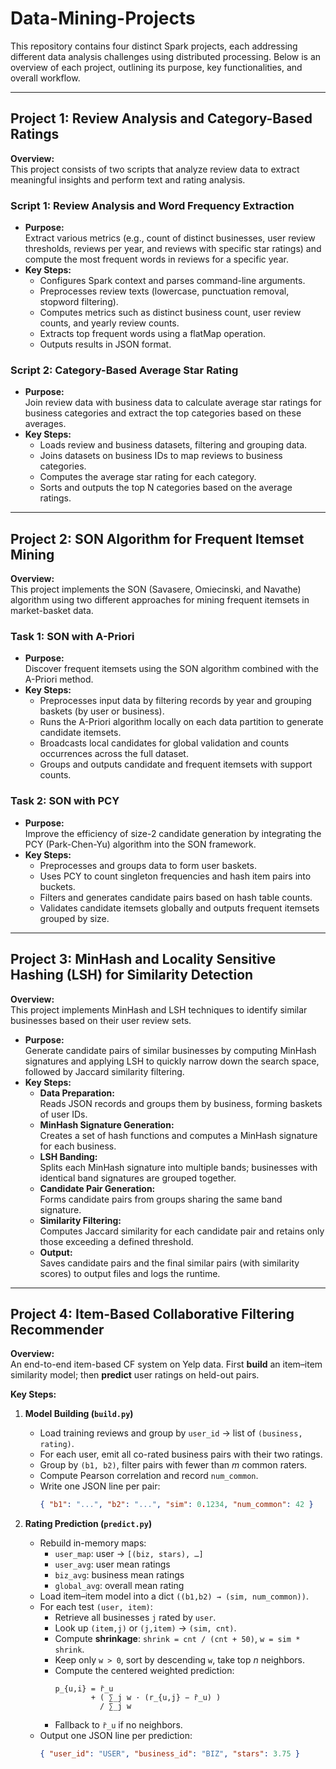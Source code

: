 # Data-Mining-Projects

This repository contains four distinct Spark projects, each addressing different data analysis challenges using distributed processing. Below is an overview of each project, outlining its purpose, key functionalities, and overall workflow.

---

## Project 1: Review Analysis and Category-Based Ratings

**Overview:**  
This project consists of two scripts that analyze review data to extract meaningful insights and perform text and rating analysis.

### Script 1: Review Analysis and Word Frequency Extraction
- **Purpose:**  
  Extract various metrics (e.g., count of distinct businesses, user review thresholds, reviews per year, and reviews with specific star ratings) and compute the most frequent words in reviews for a specific year.
- **Key Steps:**
  - Configures Spark context and parses command-line arguments.
  - Preprocesses review texts (lowercase, punctuation removal, stopword filtering).
  - Computes metrics such as distinct business count, user review counts, and yearly review counts.
  - Extracts top frequent words using a flatMap operation.
  - Outputs results in JSON format.

### Script 2: Category-Based Average Star Rating
- **Purpose:**  
  Join review data with business data to calculate average star ratings for business categories and extract the top categories based on these averages.
- **Key Steps:**
  - Loads review and business datasets, filtering and grouping data.
  - Joins datasets on business IDs to map reviews to business categories.
  - Computes the average star rating for each category.
  - Sorts and outputs the top N categories based on the average ratings.

---

## Project 2: SON Algorithm for Frequent Itemset Mining

**Overview:**  
This project implements the SON (Savasere, Omiecinski, and Navathe) algorithm using two different approaches for mining frequent itemsets in market-basket data.

### Task 1: SON with A-Priori
- **Purpose:**  
  Discover frequent itemsets using the SON algorithm combined with the A-Priori method.
- **Key Steps:**
  - Preprocesses input data by filtering records by year and grouping baskets (by user or business).
  - Runs the A-Priori algorithm locally on each data partition to generate candidate itemsets.
  - Broadcasts local candidates for global validation and counts occurrences across the full dataset.
  - Groups and outputs candidate and frequent itemsets with support counts.

### Task 2: SON with PCY
- **Purpose:**  
  Improve the efficiency of size-2 candidate generation by integrating the PCY (Park-Chen-Yu) algorithm into the SON framework.
- **Key Steps:**
  - Preprocesses and groups data to form user baskets.
  - Uses PCY to count singleton frequencies and hash item pairs into buckets.
  - Filters and generates candidate pairs based on hash table counts.
  - Validates candidate itemsets globally and outputs frequent itemsets grouped by size.

---

## Project 3: MinHash and Locality Sensitive Hashing (LSH) for Similarity Detection

**Overview:**  
This project implements MinHash and LSH techniques to identify similar businesses based on their user review sets.

- **Purpose:**  
  Generate candidate pairs of similar businesses by computing MinHash signatures and applying LSH to quickly narrow down the search space, followed by Jaccard similarity filtering.
- **Key Steps:**
  - **Data Preparation:**  
    Reads JSON records and groups them by business, forming baskets of user IDs.
  - **MinHash Signature Generation:**  
    Creates a set of hash functions and computes a MinHash signature for each business.
  - **LSH Banding:**  
    Splits each MinHash signature into multiple bands; businesses with identical band signatures are grouped together.
  - **Candidate Pair Generation:**  
    Forms candidate pairs from groups sharing the same band signature.
  - **Similarity Filtering:**  
    Computes Jaccard similarity for each candidate pair and retains only those exceeding a defined threshold.
  - **Output:**  
    Saves candidate pairs and the final similar pairs (with similarity scores) to output files and logs the runtime.

---

## Project 4: Item-Based Collaborative Filtering Recommender
**Overview:**  
An end-to-end item-based CF system on Yelp data. First **build** an item–item similarity model; then **predict** user ratings on held-out pairs.

**Key Steps:**

1. **Model Building (`build.py`)**  
   - Load training reviews and group by `user_id` → list of `(business, rating)`.  
   - For each user, emit all co-rated business pairs with their two ratings.  
   - Group by `(b1, b2)`, filter pairs with fewer than _m_ common raters.  
   - Compute Pearson correlation and record `num_common`.  
   - Write one JSON line per pair:
     ```json
     { "b1": "...", "b2": "...", "sim": 0.1234, "num_common": 42 }
     ```

2. **Rating Prediction (`predict.py`)**  
   - Rebuild in-memory maps:
     - `user_map`: user → `[(biz, stars), …]`  
     - `user_avg`: user mean ratings  
     - `biz_avg`: business mean ratings  
     - `global_avg`: overall mean rating  
   - Load item–item model into a dict `((b1,b2) → (sim, num_common))`.  
   - For each test `(user, item)`:
     - Retrieve all businesses `j` rated by `user`.  
     - Look up `(item,j)` or `(j,item)` → `(sim, cnt)`.  
     - Compute **shrinkage**: `shrink = cnt / (cnt + 50)`, `w = sim * shrink`.  
     - Keep only `w > 0`, sort by descending `w`, take top _n_ neighbors.  
     - Compute the centered weighted prediction:
       ```
       p_{u,i} = r̄_u
               + ( ∑_j w · (r_{u,j} − r̄_u) )
                 / ∑_j w
       ```
     - Fallback to `r̄_u` if no neighbors.  
   - Output one JSON line per prediction:
     ```json
     { "user_id": "USER", "business_id": "BIZ", "stars": 3.75 }
     ```
